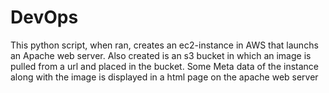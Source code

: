 # DevOps

This python script, when ran, creates an ec2-instance in AWS that launchs an Apache web server. Also created is an s3 bucket in which an image is pulled from a url and placed in the bucket. Some Meta data of the instance along with the image is displayed in a html page on the apache web server